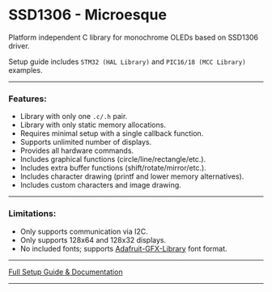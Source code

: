 # SSD1306 - Microesque
Platform independent C library for monochrome OLEDs based on SSD1306 driver.

Setup guide includes `STM32 (HAL Library)` and `PIC16/18 (MCC Library)` examples.

---

### Features:
- Library with only one `.c/.h` pair.
- Library with only static memory allocations.
- Requires minimal setup with a single callback function.
- Supports unlimited number of displays.
- Provides all hardware commands.
- Includes graphical functions (circle/line/rectangle/etc.).
- Includes extra buffer functions (shift/rotate/mirror/etc.).
- Includes character drawing (printf and lower memory alternatives).
- Includes custom characters and image drawing.

---

### Limitations:
- Only supports communication via I2C.
- Only supports 128x64 and 128x32 displays.
- No included fonts; supports [Adafruit-GFX-Library](https://github.com/adafruit/Adafruit-GFX-Library) font format.

---

[Full Setup Guide & Documentation](https://github.com/Microesque/SSD1306/wiki)

---